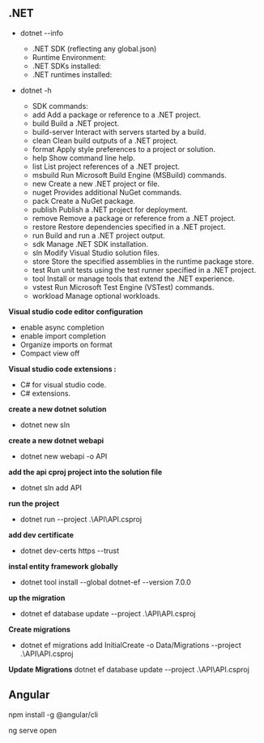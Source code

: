 ## .NET

* dotnet --info 
    * .NET SDK (reflecting any global.json)
    *  Runtime Environment:
    * .NET SDKs installed:
    * .NET runtimes installed:

* dotnet -h
  * SDK commands:
  * add               Add a package or reference to a .NET project.
  * build             Build a .NET project.
  * build-server      Interact with servers started by a build.
  * clean             Clean build outputs of a .NET project.
  * format            Apply style preferences to a project or solution.
  * help              Show command line help.
  * list              List project references of a .NET project.
  * msbuild           Run Microsoft Build Engine (MSBuild) commands.
  * new               Create a new .NET project or file.
  * nuget             Provides additional NuGet commands.
  * pack              Create a NuGet package.
  * publish           Publish a .NET project for deployment.
  * remove            Remove a package or reference from a .NET project.
  * restore           Restore dependencies specified in a .NET project.
  * run               Build and run a .NET project output.
  * sdk               Manage .NET SDK installation.
  * sln               Modify Visual Studio solution files.
  * store             Store the specified assemblies in the runtime package store.
  * test              Run unit tests using the test runner specified in a .NET project.
  * tool              Install or manage tools that extend the .NET experience.
  * vstest            Run Microsoft Test Engine (VSTest) commands.
  * workload          Manage optional workloads.

**Visual studio code editor configuration**
* enable async completion
* enable import completion
* Organize imports on format
* Compact view off

**Visual studio code extensions :**
* C# for visual studio code.
* C# extensions.


**create a new dotnet solution**
* dotnet new sln

**create a new dotnet webapi**
* dotnet new webapi -o API

**add the api cproj project into the solution file**
* dotnet sln add API

**run the project**
* dotnet run --project .\API\API.csproj

**add dev certificate**
* dotnet dev-certs https --trust

**instal entity framework globally**
* dotnet tool install --global
	dotnet-ef --version 7.0.0

**up the migration**
* dotnet ef database update --project .\API\API.csproj

**Create migrations**
* dotnet ef migrations add InitialCreate -o Data/Migrations --project .\API\API.csproj

**Update Migrations**
dotnet ef database update --project .\API\API.csproj

## Angular

npm install -g @angular/cli

ng serve open

